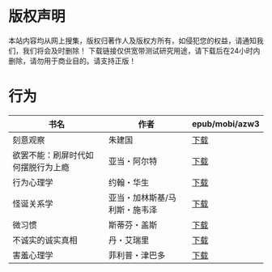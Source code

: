 # 版权声明

本站内容均从网上搜集，版权归著作人及版权方所有，如侵犯您的权益，请通知我们，我们将会及时删除！ 下载链接仅供宽带测试研究用途，请下载后在24小时内删除，请勿用于商业目的。请支持正版！

# 行为

| 书名 | 作者 | epub/mobi/azw3 |
| --- | --- | --- |
| 刻意观察 | 朱建国 | [下载](https://url89.ctfile.com/f/31084289-1357045936-bff944?p=8866) |
| 欲罢不能：刷屏时代如何摆脱行为上瘾 | 亚当・阿尔特 | [下载](https://url89.ctfile.com/f/31084289-1357019824-1b7ec7?p=8866) |
| 行为心理学 | 约翰・华生 | [下载](https://url89.ctfile.com/f/31084289-1357016383-2e302b?p=8866) |
| 怪诞关系学 | 亚当・加林斯基/马利斯・施韦泽 | [下载](https://url89.ctfile.com/f/31084289-1357015357-1b1766?p=8866) |
| 微习惯 | 斯蒂芬・盖斯 | [下载](https://url89.ctfile.com/f/31084289-1357012534-4af2f0?p=8866) |
| 不诚实的诚实真相 | 丹・艾瑞里 | [下载](https://url89.ctfile.com/f/31084289-1357009519-879ad6?p=8866) |
| 害羞心理学 | 菲利普・津巴多 | [下载](https://url89.ctfile.com/f/31084289-1357009510-378800?p=8866) |
